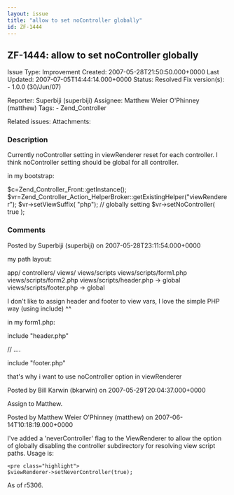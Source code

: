 ```yaml
---
layout: issue
title: "allow to set noController globally"
id: ZF-1444
---
```


ZF-1444: allow to set noController globally
-------------------------------------------

 Issue Type: Improvement Created: 2007-05-28T21:50:50.000+0000 Last Updated: 2007-07-05T14:44:14.000+0000 Status: Resolved Fix version(s): - 1.0.0 (30/Jun/07)
 
 Reporter:  Superbiji (superbiji)  Assignee:  Matthew Weier O'Phinney (matthew)  Tags: - Zend\_Controller
 
 Related issues: 
 Attachments: 
### Description

Currently noController setting in viewRenderer reset for each controller. I think noController setting should be global for all controller.

in my bootstrap:

$c=Zend\_Controller\_Front::getInstance(); $vr=Zend\_Controller\_Action\_HelperBroker::getExistingHelper("viewRenderer"); $vr->setViewSuffix( "php"); // globally setting $vr->setNoController( true );

 

 

### Comments

Posted by Superbiji (superbiji) on 2007-05-28T23:11:54.000+0000

my path layout:

app/ controllers/ views/ views/scripts views/scripts/form1.php views/scripts/form2.php views/scripts/header.php -> global views/scripts/footer.php -> global

I don't like to assign header and footer to view vars, I love the simple PHP way (using include) ^^

in my form1.php:

include "header.php"

// ....

include "footer.php"

that's why i want to use noController option in viewRenderer

 

 

Posted by Bill Karwin (bkarwin) on 2007-05-29T20:04:37.000+0000

Assign to Matthew.

 

 

Posted by Matthew Weier O'Phinney (matthew) on 2007-06-14T10:18:19.000+0000

I've added a 'neverController' flag to the ViewRenderer to allow the option of globally disabling the controller subdirectory for resolving view script paths. Usage is:

 
    <pre class="highlight">
    $viewRenderer->setNeverController(true);


As of r5306.

 

 